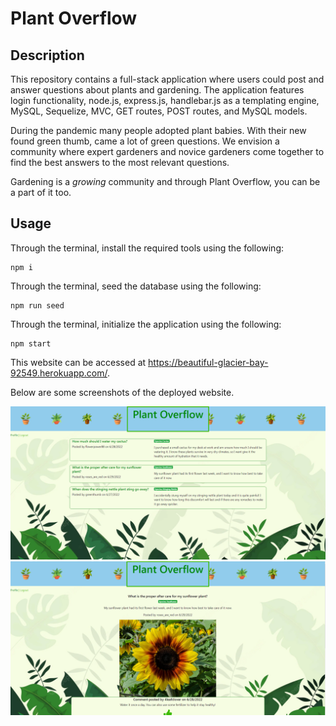# Plant Overflow

## Description

This repository contains a full-stack application where users could post and answer questions about plants and gardening. The application features login functionality, node.js, express.js, handlebar.js as a templating engine, MySQL, Sequelize, MVC, GET routes, POST routes, and MySQL models.    

During the pandemic many people adopted plant babies. With their new found green thumb, came a lot of green questions. We envision a community where expert gardeners and novice gardeners come together to find the best answers to the most relevant questions. 

Gardening is a *growing* community and through Plant Overflow, you can be a part of it too. 

## Usage

Through the terminal, install the required tools using the following: 

```
npm i
```
Through the terminal, seed the database using the following: 

```
npm run seed
```

Through the terminal, initialize the application using the following:

```
npm start
```

This website can be accessed at https://beautiful-glacier-bay-92549.herokuapp.com/.

Below are some screenshots of the deployed website. 

![landing page](./public/assets/images/screenshot.PNG)
![post page](./public/assets/images/screenshot2.PNG)
